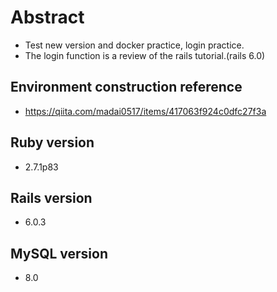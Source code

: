 # Abstract
- Test new version and docker practice, login practice.
- The login function is a review of the rails tutorial.(rails 6.0)

##  Environment construction reference
- https://qiita.com/madai0517/items/417063f924c0dfc27f3a


## Ruby version
- 2.7.1p83

## Rails version
- 6.0.3

## MySQL version
- 8.0